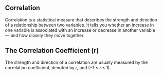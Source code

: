 ## Correlation 
Correlation is a statistical measure that describes the strength and direction of a relationship between two variables. It tells you whether an increase in one variable is associated with an increase or decrease in another variable — and how closely they move together.

## The Correlation Coefficient (r)
The strength and direction of a correlation are usually measured by the correlation coefficient, denoted by 
𝑟, and (−1 ≤ 𝑟 ≤ 1).

